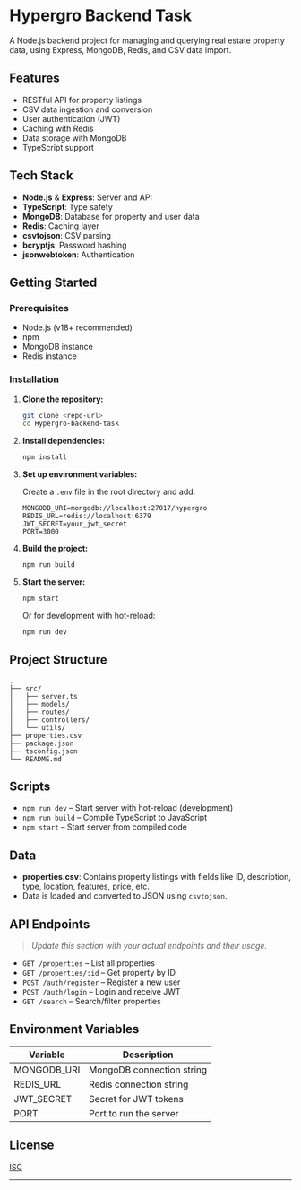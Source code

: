 # Hypergro Backend Task

A Node.js backend project for managing and querying real estate property data, using Express, MongoDB, Redis, and CSV data import.

## Features

- RESTful API for property listings
- CSV data ingestion and conversion
- User authentication (JWT)
- Caching with Redis
- Data storage with MongoDB
- TypeScript support

## Tech Stack

- **Node.js** & **Express**: Server and API
- **TypeScript**: Type safety
- **MongoDB**: Database for property and user data
- **Redis**: Caching layer
- **csvtojson**: CSV parsing
- **bcryptjs**: Password hashing
- **jsonwebtoken**: Authentication

## Getting Started

### Prerequisites

- Node.js (v18+ recommended)
- npm
- MongoDB instance
- Redis instance

### Installation

1. **Clone the repository:**
   ```sh
   git clone <repo-url>
   cd Hypergro-backend-task
   ```

2. **Install dependencies:**
   ```sh
   npm install
   ```

3. **Set up environment variables:**

   Create a `.env` file in the root directory and add:
   ```
   MONGODB_URI=mongodb://localhost:27017/hypergro
   REDIS_URL=redis://localhost:6379
   JWT_SECRET=your_jwt_secret
   PORT=3000
   ```

4. **Build the project:**
   ```sh
   npm run build
   ```

5. **Start the server:**
   ```sh
   npm start
   ```
   Or for development with hot-reload:
   ```sh
   npm run dev
   ```

## Project Structure

```
.
├── src/
│   ├── server.ts
│   ├── models/
│   ├── routes/
│   ├── controllers/
│   └── utils/
├── properties.csv
├── package.json
├── tsconfig.json
└── README.md
```

## Scripts

- `npm run dev` – Start server with hot-reload (development)
- `npm run build` – Compile TypeScript to JavaScript
- `npm start` – Start server from compiled code

## Data

- **properties.csv**: Contains property listings with fields like ID, description, type, location, features, price, etc.
- Data is loaded and converted to JSON using `csvtojson`.

## API Endpoints

> _Update this section with your actual endpoints and their usage._

- `GET /properties` – List all properties
- `GET /properties/:id` – Get property by ID
- `POST /auth/register` – Register a new user
- `POST /auth/login` – Login and receive JWT
- `GET /search` – Search/filter properties

## Environment Variables

| Variable      | Description                  |
|---------------|-----------------------------|
| MONGODB_URI   | MongoDB connection string   |
| REDIS_URL     | Redis connection string     |
| JWT_SECRET    | Secret for JWT tokens       |
| PORT          | Port to run the server      |

## License

[ISC](LICENSE)

---

